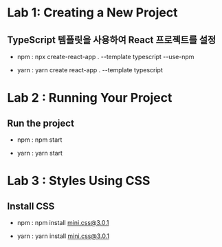 # Lab 1: Creating a New Project

## TypeScript 템플릿을 사용하여 React 프로젝트를 설정

- npm : npx create-react-app . --template typescript --use-npm

- yarn : yarn create react-app . --template typescript

# Lab 2 : Running Your Project

## Run the project

- npm : npm start

- yarn : yarn start

# Lab 3 : Styles Using CSS

## Install CSS

- npm : npm install mini.css@3.0.1

- yarn : yarn install mini.css@3.0.1
